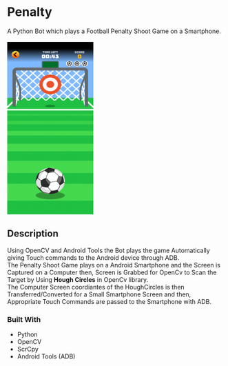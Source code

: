 # Penalty
 A Python Bot which plays a Football Penalty Shoot Game on a Smartphone. <br><br>
 <img src="https://github.com/rajtanwarGit/Penalty/blob/main/penalty_screen.png" width="200" height="400" />
 ## Description
 Using OpenCV and Android Tools the Bot plays the game Automatically giving Touch commands to the Android device through ADB. <br>
 The Penalty Shoot Game plays on a Android Smartphone and the Screen is Captured on a Computer then, Screen is Grabbed for OpenCv to Scan the Target by Using
 **Hough Circles** in OpenCv library. <br>
 The Computer Screen coordiantes of the HoughCircles is then Transferred/Converted for a Small Smartphone Screen and then,<br>
 Appropriate Touch Commands are passed to the Smartphone with ADB.
 ### Built With
 <ul>
    <li>Python</li>
    <li>OpenCV</li>
    <li>ScrCpy</li>
    <li>Android Tools (ADB)</li>
</ul>

